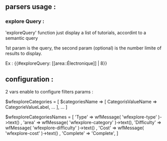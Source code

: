 

## parsers usage :

### explore Query :

'exploreQuery' function just display a list of tutorials, accordint to a semantic query

1st param is  the query, the second param (optional) is the number limite of results to display.

Ex : 
  {{#exploreQuery:  [[area::Électronique]] | 8}}
  
## configuration :

2 vars enable to configure filters params :


  $wfexploreCategories = [ 
  		$categoriesName => [
  			CategorisValueName => CategorieValueLabel,
  			...
  		],
  		...
  ]

  $wfexploreCategoriesNames = [
  		'Type' => wfMessage( 'wfexplore-type' )->text() ,
  		'area' =>  wfMessage( 'wfexplore-category' )->text(),
  		'Difficulty' => wfMessage( 'wfexplore-difficulty' )->text() ,
  		'Cost' => wfMessage( 'wfexplore-cost' )->text() ,
  		'Complete' => 'Complete',
  ]